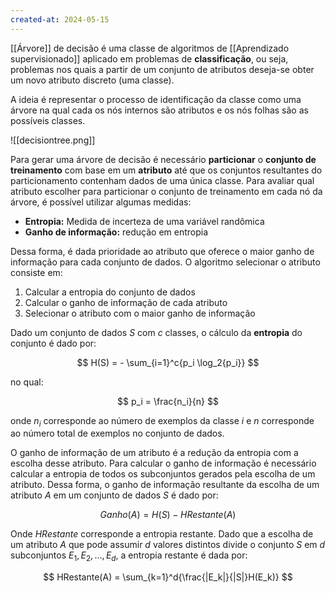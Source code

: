 ```yaml
---
created-at: 2024-05-15
---
```


[[Árvore]] de decisão é uma classe de algoritmos de [[Aprendizado supervisionado]] aplicado em problemas de **classificação**, ou seja, problemas nos quais a partir de um conjunto de atributos deseja-se obter um novo atributo discreto (uma classe).

A ideia é representar o processo de identificação da classe como uma árvore na qual cada os nós internos são atributos e os nós folhas são as possíveis classes.

![[decisiontree.png]]

Para gerar uma árvore de decisão é necessário **particionar** o **conjunto de treinamento** com base em um **atributo** até que os conjuntos resultantes do particionamento contenham dados de uma única classe. Para avaliar qual atributo escolher para particionar o conjunto de treinamento em cada nó da árvore, é possível utilizar algumas medidas:

- **Entropia:** Medida de incerteza de uma variável randômica
- **Ganho de informação:** redução em entropia

Dessa forma, é dada prioridade ao atributo que oferece o maior ganho de informação para cada conjunto de dados. O algoritmo selecionar o atributo consiste em:

1.  Calcular a entropia do conjunto de dados
2.  Calcular o ganho de informação de cada atributo
3.  Selecionar o atributo com o maior ganho de informação

Dado um conjunto de dados $S$ com $c$ classes, o cálculo da **entropia** do conjunto é dado por:

$$
H(S) = - \sum_{i=1}^c{p_i \log_2{p_i}}
$$

no qual:

$$
p_i = \frac{n_i}{n}
$$

onde $n_i$ corresponde ao número de exemplos da classe $i$ e $n$ corresponde ao número total de exemplos no conjunto de dados.

O ganho de informação de um atributo é a redução da entropia com a escolha desse atributo. Para calcular o ganho de informação é necessário calcular a entropia de todos os subconjuntos gerados pela escolha de um atributo. Dessa forma, o ganho de informação resultante da escolha de um atributo $A$ em um conjunto de dados $S$ é dado por:

$$
Ganho(A) = H(S) - HRestante(A)
$$

Onde $HRestante$ corresponde a entropia restante. Dado que a escolha de um atributo $A$ que pode assumir $d$ valores distintos divide o conjunto $S$ em $d$ subconjuntos $E_1, E_2, \dots, E_d$, a entropia restante é dada por:

$$
HRestante(A) = \sum_{k=1}^d{\frac{|E_k|}{|S|}H(E_k)}
$$